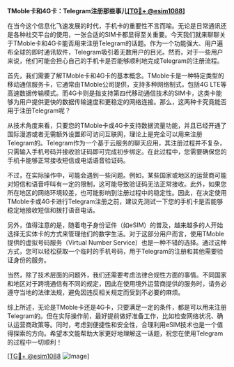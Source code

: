 **TMoble卡和4G卡：Telegram注册那些事儿[[TG💪+ @esim1088](https://t.me/s/esim1088)]**

在当今这个信息化飞速发展的时代，手机卡的重要性不言而喻。无论是日常通讯还是各种社交平台的使用，一张合适的SIM卡都显得至关重要。今天我们就来聊聊关于TMoble卡和4G卡能否用来注册Telegram的话题。作为一个功能强大、用户遍布全球的即时通讯软件，Telegram吸引着无数用户的目光。然而，对于一些用户来说，他们可能会担心自己的手机卡是否能够顺利地完成Telegram的注册流程。

首先，我们需要了解TMoble卡和4G卡的基本概念。TMoble卡是一种特定类型的移动通信服务卡，它通常由TMoble公司提供，支持多种网络制式，包括4G LTE等高速数据传输模式。而4G卡则是指支持第四代移动通信技术的SIM卡，这类卡能够为用户提供更快的数据传输速度和更稳定的网络连接。那么，这两种卡究竟能否用于注册Telegram呢？

从技术角度来看，只要您的TMoble卡或4G卡支持数据流量功能，并且已经开通了国际漫游或者无需额外设置即可访问互联网，理论上是完全可以用来注册Telegram的。Telegram作为一个基于云服务的聊天应用，其注册过程并不复杂，只需输入手机号码并接收验证码即可完成初步绑定。在此过程中，您需要确保您的手机卡能够正常接收短信或电话语音验证码。

不过，在实际操作中，可能会遇到一些问题。例如，某些国家或地区的运营商可能对短信和语音呼叫有一定的限制，这可能导致验证码无法正常接收。此外，如果您所在地区的网络环境较差，也可能影响到注册过程中的稳定性。因此，在决定使用TMoble卡或4G卡进行Telegram注册之前，建议先测试一下您的手机卡是否能够稳定地接收短信和拨打语音电话。

另外，值得注意的是，随着电子身份证件（如eSIM）的普及，越来越多的人开始选择无实体卡的方式来管理他们的数字生活。对于这部分用户而言，使用TMoble提供的虚拟号码服务（Virtual Number Service）也是一种不错的选择。通过这种方式，您可以轻松获取一个临时的手机号码，用于Telegram的注册和其他需要验证身份的服务。

当然，除了技术层面的问题外，我们还需要考虑法律合规性方面的事情。不同国家和地区对于跨境通信有不同的规定，因此在使用境外运营商提供的服务时，请务必遵守当地的法律法规，避免因违反相关规定而受到不必要的麻烦。

综上所述，无论是TMoble卡还是4G卡，只要满足一定的条件，都是可以用来注册Telegram的。但在实际操作前，最好提前做好准备工作，比如检查网络状况、确认运营商政策等。同时，考虑到便捷性和安全性，合理利用eSIM技术也是一个值得探索的方向。希望本文能帮助大家更好地理解这一话题，祝您在使用Telegram的过程中一切顺利！

[[TG💪+ @esim1088](https://t.me/s/esim1088) ![Image](https://i.postimg.cc/4NQfJmqS/Snipaste-2025-05-13-00-14-12.png)]